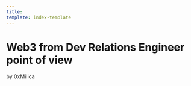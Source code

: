 ```yaml
---
title: 
template: index-template
---
```

# Web3 from Dev Relations Engineer point of view

by 0xMilica
